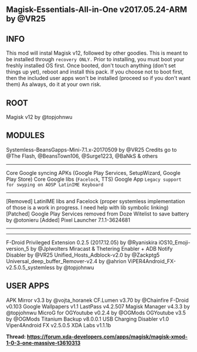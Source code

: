 ## Magisk-Essentials-All-in-One v2017.05.24-ARM by @VR25


## INFO
This mod will instal Magisk v12, followed by other goodies.
This is meant to be installed through `recovery ONLY.`
Prior to installing, you must boot your freshly installed OS first.
Once booted, don't touch anything (don't set things up yet), reboot and install this pack.
If you choose not to boot first, then the included user apps won't be installed (proceed so if you don't want them)
As always, do it at your own risk.

	
## ROOT
Magisk v12 by @topjohnwu


## MODULES
Systemless-BeansGapps-Mini-7.1.x-20170509 by @VR25 
Credits go to @The Flash, @BeansTown106, @Surge1223, @BaNkS & others
***
Core Google syncing APKs (Google Play Services, SetupWizard, Google Play Store)
Core Google libs (`Facelock`, TTS)
Google App
`Legacy support for swyping on AOSP LatinIME Keyboard`
***
[Removed] LatinIME libs and Facelock (proper systemless implementation of those is a work in progress. I need help with lib symbolic linking)
[Patched] Google Play Services removed from Doze Witelist to save battery by @otonieru
[Added] Pixel Launcher 7.1.1-3624681
***************
***************
F-Droid Privileged Extension 0.2.5 (2017.12.05) by @Ryaniskira
iOS10_Emoji-version_5 by @Jplwolters
Miracast & Thetering Enabler + ADB Notify Disabler by @VR25
Unified_Hosts_Adblock-v2.0 by @Zackptg5
Universal_deep_buffer_Remover-v2.4 by @ahrion
ViPER4Android_FX-v2.5.0.5_systemless by @topjohnwu

	
## USER APPS
APK Mirror v3.3 by @vojta_horanek
CF.Lumen v3.70 by @Chainfire
F-Droid v0.103
Google Wallpapers v1.1
LastPass v4.2.507
Magisk Manager v4.3.3 by @topjohnwu
MicroG for OGYoutube v0.2.4 by @OGMods
OGYoutube v3.5 by @OGMods
Titanium Backup v8.0.0.1
USB Charging Disabler v1.0
Viper4Android FX v2.5.0.5
XDA Labs v1.1.1b
	
	
**Thread: https://forum.xda-developers.com/apps/magisk/magisk-xmod-1-0-3-one-massive-t3610313**
